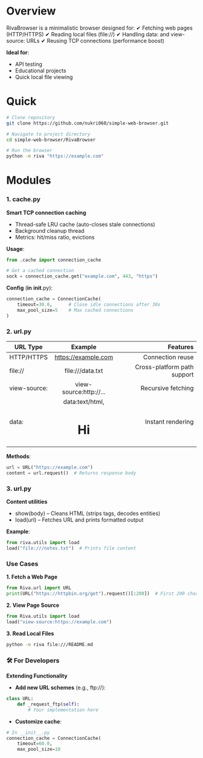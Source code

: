 # Overview

RivaBrowser is a minimalistic browser designed for:
✔ Fetching web pages (HTTP/HTTPS)
✔ Reading local files (file://)
✔ Handling data: and view-source: URLs
✔ Reusing TCP connections (performance boost)

**Ideal for**:
- API testing
- Educational projects
- Quick local file viewing


# Quick 
```bash
# Clone repository
git clone https://github.com/nukri060/simple-web-browser.git

# Navigate to project directory
cd simple-web-browser/RivaBrowser

# Run the browser
python -m riva "https://example.com"
```

# Modules

### 1. cache.py
**Smart TCP connection caching**
- Thread-safe LRU cache (auto-closes stale connections)
- Background cleanup thread
- Metrics: hit/miss ratio, evictions

**Usage**:
```python
from .cache import connection_cache

# Get a cached connection
sock = connection_cache.get("example.com", 443, "https")
```

**Config** (**in** __init__.py):
```python
connection_cache = ConnectionCache(
    timeout=30.0,      # Close idle connections after 30s
    max_pool_size=5    # Max cached connections
)
```
### 2. url.py
| URL Type      | Example           | Features  |
| ------------- |:-------------:| -----:|
| HTTP/HTTPS     | https://example.com | Connection reuse |
| file://      | file:///data.txt      |   	Cross-platform path support |
| view-source: | view-source:http://...      |    Recursive fetching |
| data: | data:text/html,<h1>Hi      |    Instant rendering |

**Methods**:
```python
url = URL("https://example.com")
content = url.request()  # Returns response body
```
### 3. url.py

**Content utilities**
- show(body) – Cleans HTML (strips tags, decodes entities)
- load(url) – Fetches URL and prints formatted output

**Example**:
```python
from riva.utils import load
load("file:///notes.txt")  # Prints file content
```
### Use Cases

**1. Fetch a Web Page**
```python
from Riva.url import URL
print(URL("https://httpbin.org/get").request()[:200])  # First 200 chars
```
**2. View Page Source**
```python
from Riva.utils import load
load("view-source:https://example.com")
```

**3. Read Local Files**
```bash
python -m riva file:///README.md
```

### 🛠 For Developers
**Extending Functionality**
- **Add new URL schemes** (e.g., ftp://):
```python
class URL:
    def _request_ftp(self):
        # Your implementation here
```

- **Customize cache**:
```python
# In __init__.py
connection_cache = ConnectionCache(
    timeout=60.0,
    max_pool_size=10
```